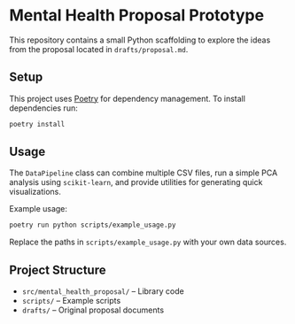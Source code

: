 # Mental Health Proposal Prototype

This repository contains a small Python scaffolding to explore the ideas from the proposal located in `drafts/proposal.md`.

## Setup

This project uses [Poetry](https://python-poetry.org/) for dependency management. To install dependencies run:

```bash
poetry install
```

## Usage

The `DataPipeline` class can combine multiple CSV files, run a simple PCA analysis using `scikit-learn`, and provide utilities for generating quick visualizations.

Example usage:

```bash
poetry run python scripts/example_usage.py
```

Replace the paths in `scripts/example_usage.py` with your own data sources.

## Project Structure

- `src/mental_health_proposal/` – Library code
- `scripts/` – Example scripts
- `drafts/` – Original proposal documents
